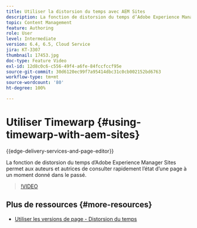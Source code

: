 ```yaml
---
title: Utiliser la distorsion du temps avec AEM Sites
description: La fonction de distorsion du temps d’Adobe Experience Manager Sites permet aux auteurs et autrices de consulter rapidement l’état d’une page à un moment donné dans le passé.
topic: Content Management
feature: Authoring
role: User
level: Intermediate
version: 6.4, 6.5, Cloud Service
jira: KT-3307
thumbnail: 17453.jpg
doc-type: Feature Video
exl-id: 12d8c0c6-c556-49f4-a6fe-84fccfccf95e
source-git-commit: 30d6120ec99f7a95414dbc31c0cb002152bd6763
workflow-type: tm+mt
source-wordcount: '80'
ht-degree: 100%

---
```


# Utiliser Timewarp {#using-timewarp-with-aem-sites}

{{edge-delivery-services-and-page-editor}}

La fonction de distorsion du temps d’Adobe Experience Manager Sites permet aux auteurs et autrices de consulter rapidement l’état d’une page à un moment donné dans le passé.

>[!VIDEO](https://video.tv.adobe.com/v/17453?quality=12&learn=on)

## Plus de ressources {#more-resources}

* [Utiliser les versions de page - Distorsion du temps](https://experienceleague.adobe.com/docs/experience-manager-cloud-service/sites/authoring/features/page-versions.html?lang=fr)
